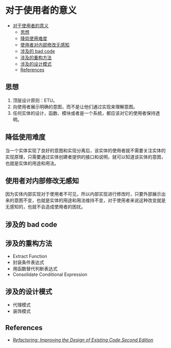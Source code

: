 # 对于使用者的意义


<!-- TOC -->

- [对于使用者的意义](#对于使用者的意义)
    - [思想](#思想)
    - [降低使用难度](#降低使用难度)
    - [使用者对内部修改无感知](#使用者对内部修改无感知)
    - [涉及的 bad code](#涉及的-bad-code)
    - [涉及的重构方法](#涉及的重构方法)
    - [涉及的设计模式](#涉及的设计模式)
    - [References](#references)

<!-- /TOC -->


## 思想
1. 顶层设计原则：ETU。
2. 向使用者展示明确的意图，而不是让他们通过实现来理解意图。
3. 任何实体的设计，函数、模块或者是一个系统，都应该对它的使用者保持透明。


## 降低使用难度
当一个实体实现了良好的意图和实现分离后，该实体的使用者就不需要关注实体的实现原理，只需要通过实体创建者提供的接口和说明，就可以知道该实体的意图，也就是实体的用途和用法。


## 使用者对内部修改无感知
因为实体内部实现对于使用者不可见，所以内部实现进行修改时，只要外部展示出来的意图不变，也就是实体的用途和用法维持不变，对于使用者来说这种改变就是无感知的，也就不会造成使用者的困扰。


## 涉及的 bad code


## 涉及的重构方法
* Extract Function
* 封装条件表达式
* 用函数替代判断表达式
* Consolidate Conditional Expression


## 涉及的设计模式
* 代理模式
* 装饰模式


## References
* [*Refactoring: Improving the Design of Existing Code,Second Edition*](https://book.douban.com/subject/30332135/)
